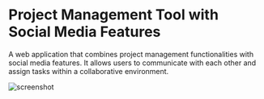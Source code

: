 # Project Management Tool with Social Media Features

A web application that combines project management functionalities with social media features. It allows users to communicate with each other and assign tasks within a collaborative environment.

![screenshot](https://github.com/nipunsharma007/Project_Management_Tool/assets/132193575/320437b0-4993-4409-9ef5-3519a71e45ed)
